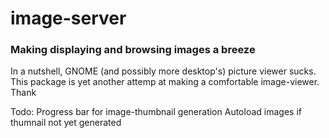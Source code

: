 # image-server
### Making displaying and browsing images a breeze
In a nutshell, GNOME (and possibly more desktop's) picture viewer sucks. This package is yet another attemp at making a comfortable image-viewer. Thank

Todo:
    Progress bar for image-thumbnail generation
    Autoload images if thumnail not yet generated